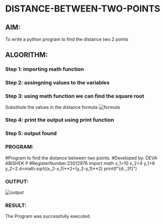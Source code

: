 # DISTANCE-BETWEEN-TWO-POINTS

## AIM:
To write a python program to find the distance two 2 points
## ALGORITHM:
### Step 1: importing math function
### Step 2: assingning values to the variables
### Step 3: using math function we can find the square root
Substitute the values in the distance formula  ![formula](/formula.JPG)
### Step 4: print the output using print function
### Step 5: output found
### PROGRAM:
  #Program to find the distance between two points.
#Developed by: DEVA ABISHEK P
#RegisterNumber:23012976
import math
x_1=10
x_2=4
y_1=6
y_2=2
d=math.sqrt((x_2-x_1)**2+(y_2-y_1)**2)
print(f"{d:,.2f}")


### OUTPUT:
![output](/DISTANCE-BETWEEN-TWO-POINTS/output.png)

### RESULT:
The Program was successfully executed.